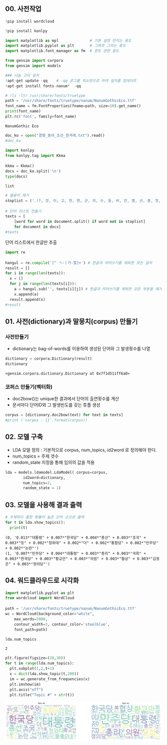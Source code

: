 ## 00. 사전작업


```python
!pip install wordcloud
```


```python
!pip install konlpy
```


```python
import matplotlib as mpl              # 기본 설정 만지는 용도
import matplotlib.pyplot as plt       # 그래프 그리는 용도
import matplotlib.font_manager as fm  # 폰트 관련 용도
```


```python
from gensim import corpora
from gensim import models
```


```python
### 나눔 고딕 설치
!apt-get update -qq    # -qq 로그를 최소한으로 하여 설치를 업데이트 
!apt-get install fonts-nanum*  -qq
```


```python
# !ls -ltr /usr/share/fonts/truetype
path = '/usr/share/fonts/truetype/nanum/NanumGothicEco.ttf'
font_name = fm.FontProperties(fname=path, size=10).get_name()
print(font_name)
plt.rc('font', family=font_name)
```

    NanumGothic Eco
    


```python
doc_ko = open("경향_동아_조선_한겨레.txt").read()
#doc_ko
```


```python
import konlpy
from konlpy.tag import Kkma

kkma = Kkma()
docs = doc_ko.split('\n')
type(docs)
```




    list




```python
# 불용어 제거
stoplist = ('.!?, 것, 이, 고, 전, 연, 군, 의, 수, 등, 비, 안, 명, 선, 중, 첫, 때문, 경향신문, 동아일보, 조선일보, 한겨레, 오늘, 뉴스, 종합, 속보, 단독, 선택, 포토, 미아, 인터뷰')

# 단어 리스트 만들기
texts = [
    [word for word in document.split() if word not in stoplist]
    for document in docs]
#texts
```

단어 리스트에서 한글만 추출


```python
import re

hangul = re.compile('[^ ㄱ-ㅣ가-힣]+') # 한글과 띄어쓰기를 제외한 모든 글자
result = []
for i in range(len(texts)):
  x = []
  for j in range(len(texts[i])):
    a = hangul.sub('', texts[i][j]) # 한글과 띄어쓰기를 제외한 모든 부분을 제거
    x.append(a)
  result.append(x)
#result
```

## 01. 사전(dictionary)과 말뭉치(corpus) 만들기

### 사전만들기
* dictionary는 bag-of-words를 이용하여 생성된 단어와 그 발생횟수를 나열


```python
dictionary = corpora.Dictionary(result)
dictionary
```




    <gensim.corpora.dictionary.Dictionary at 0x7f1d511ff6a0>



### 코퍼스 만들기(벡터화)
*  doc2bow()는 unique한 결과에서 단어의 출연횟수를 계산
* 문서마다 단어ID와 그 발생빈도를 갖는 튜플 생성



```python
corpus = [dictionary.doc2bow(text) for text in texts]
#print ('corpus : {}'.format(corpus))
```

## 02. 모델 구축
* LDA 모델 정의 : 기본적으로 corpus, num_topics, id2word 로 정의해야 한다.
* num_topics = 주제 갯수
* random_state 지정을 통해 임의의 값을 적용


```python
lda = models.ldamodel.LdaModel( corpus=corpus,
        id2word=dictionary,
        num_topics=2,
        random_state = 1)
```

## 03. 모델을 사용해 결과 출력


```python
# 주제마다 출현 확률이 높은 단어 순으로 출력
for t in lda.show_topics():
  print(t)
```

    (0, '0.013*"대통령" + 0.007*"한국당" + 0.004*"총선" + 0.003*"조국" + 0.003*"또" + 0.002*"청와대" + 0.002*"더" + 0.002*"통합당" + 0.002*"민주당" + 0.002*"논란"')
    (1, '0.007*"민주당" + 0.004*"대통령" + 0.003*"총리" + 0.003*"국회" + 0.003*"한국당" + 0.003*"황교안" + 0.003*"의원" + 0.003*"협상" + 0.003*"김정은" + 0.003*"정의당"')
    

## 04. 워드클라우드로 시각화


```python
import matplotlib.pyplot as plt
from wordcloud import WordCloud

path = '/usr/share/fonts/truetype/nanum/NanumGothicEco.ttf'
wc = WordCloud(background_color="white",
    max_words=2000,
    contour_width=3, contour_color='steelblue',
    font_path=path)
```


```python
lda.num_topics
```




    2




```python
plt.figure(figsize=(20,30))
for t in range(lda.num_topics):
  plt.subplot(1,2,t+1)
  x = dict(lda.show_topic(t,200))
  im = wc.generate_from_frequencies(x)
  plt.imshow(im)
  plt.axis("off")
  plt.title("Topic #" + str(t))
```


![png](img/output_24_0.png)

